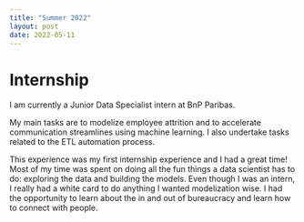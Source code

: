 ```yaml
---
title: "Summer 2022"
layout: post 
date: 2022-05-11
---
```


# Internship

I am currently a Junior Data Specialist intern at BnP Paribas.

My main tasks are to modelize employee attrition and to accelerate
communication streamlines using machine learning. I also undertake
tasks related to the ETL automation process.

This experience was my first internship experience and I had a great time!
Most of my time was spent on doing all the fun things a data scientist has 
to do: exploring the data and building the models. Even though I was an 
intern, I really had a white card to do anything I wanted modelization wise.
I had the opportunity to learn about the in and out of bureaucracy and learn 
how to connect with people.

